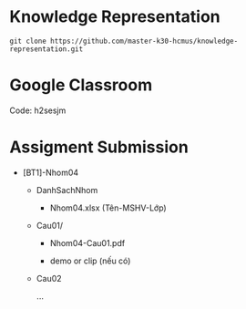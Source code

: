 # Knowledge Representation

`git clone https://github.com/master-k30-hcmus/knowledge-representation.git`

# Google Classroom
Code: h2sesjm

# Assigment Submission

- \[BT1\]-Nhom04

	- DanhSachNhom
	
		- Nhom04.xlsx (Tên-MSHV-Lớp)
		
	- Cau01/
	
		- Nhom04-Cau01.pdf
		
		- demo or clip (nếu có)
		
	- Cau02
	
		...
